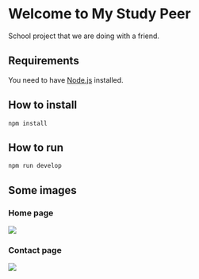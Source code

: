 # Welcome to My Study Peer

School project that we are doing with a friend.

## Requirements

You need to have [Node.js](https://nodejs.org/en/) installed.

## How to install

`npm install`

## How to run

`npm run develop`

## Some images

### Home page
![]("./images/homepage.png")

### Contact page

![]("./images/contact.png")